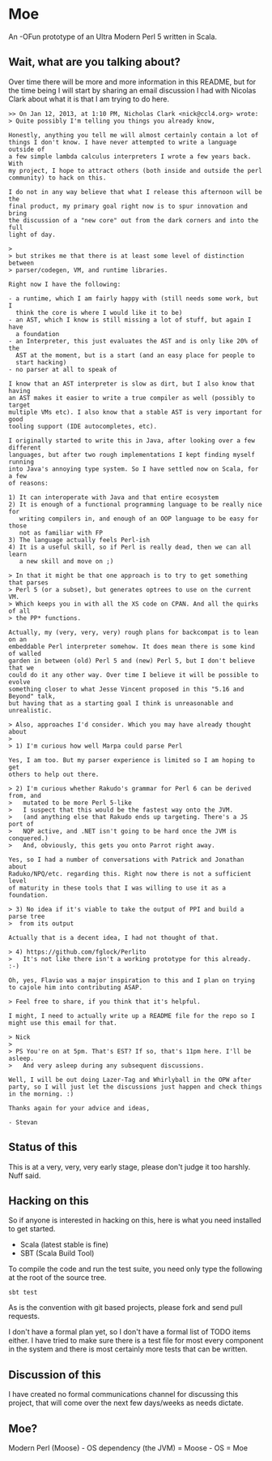 # Moe

An -OFun prototype of an Ultra Modern Perl 5 written in Scala.

## Wait, what are you talking about?

Over time there will be more and more information in this README, but 
for the time being I will start by sharing an email discussion I had 
with Nicolas Clark about what it is that I am trying to do here.

```
>> On Jan 12, 2013, at 1:10 PM, Nicholas Clark <nick@ccl4.org> wrote:
> Quite possibly I'm telling you things you already know,

Honestly, anything you tell me will almost certainly contain a lot of 
things I don't know. I have never attempted to write a language outside of
a few simple lambda calculus interpreters I wrote a few years back. With 
my project, I hope to attract others (both inside and outside the perl 
community) to hack on this.

I do not in any way believe that what I release this afternoon will be the 
final product, my primary goal right now is to spur innovation and bring 
the discussion of a "new core" out from the dark corners and into the full 
light of day. 

> 
> but strikes me that there is at least some level of distinction between 
> parser/codegen, VM, and runtime libraries.

Right now I have the following:

- a runtime, which I am fairly happy with (still needs some work, but I 
  think the core is where I would like it to be)
- an AST, which I know is still missing a lot of stuff, but again I have 
  a foundation
- an Interpreter, this just evaluates the AST and is only like 20% of the 
  AST at the moment, but is a start (and an easy place for people to 
  start hacking)
- no parser at all to speak of

I know that an AST interpreter is slow as dirt, but I also know that having 
an AST makes it easier to write a true compiler as well (possibly to target 
multiple VMs etc). I also know that a stable AST is very important for good 
tooling support (IDE autocompletes, etc). 

I originally started to write this in Java, after looking over a few different 
languages, but after two rough implementations I kept finding myself running 
into Java's annoying type system. So I have settled now on Scala, for a few 
of reasons:

1) It can interoperate with Java and that entire ecosystem
2) It is enough of a functional programming language to be really nice for 
   writing compilers in, and enough of an OOP language to be easy for those 
   not as familiar with FP
3) The language actually feels Perl-ish 
4) It is a useful skill, so if Perl is really dead, then we can all learn 
   a new skill and move on ;)

> In that it might be that one approach is to try to get something that parses
> Perl 5 (or a subset), but generates optrees to use on the current VM.
> Which keeps you in with all the XS code on CPAN. And all the quirks of all
> the PP* functions.

Actually, my (very, very, very) rough plans for backcompat is to lean on an 
embeddable Perl interpreter somehow. It does mean there is some kind of walled 
garden in between (old) Perl 5 and (new) Perl 5, but I don't believe that we 
could do it any other way. Over time I believe it will be possible to evolve 
something closer to what Jesse Vincent proposed in this "5.16 and Beyond" talk, 
but having that as a starting goal I think is unreasonable and unrealistic. 

> Also, approaches I'd consider. Which you may have already thought about
> 
> 1) I'm curious how well Marpa could parse Perl

Yes, I am too. But my parser experience is limited so I am hoping to get 
others to help out there.

> 2) I'm curious whether Rakudo's grammar for Perl 6 can be derived from, and
>   mutated to be more Perl 5-like
>   I suspect that this would be the fastest way onto the JVM.
>   (and anything else that Rakudo ends up targeting. There's a JS port of
>   NQP active, and .NET isn't going to be hard once the JVM is conquered.)
>   And, obviously, this gets you onto Parrot right away.

Yes, so I had a number of conversations with Patrick and Jonathan about 
Raduko/NPQ/etc. regarding this. Right now there is not a sufficient level 
of maturity in these tools that I was willing to use it as a foundation.

> 3) No idea if it's viable to take the output of PPI and build a parse tree
>  from its output

Actually that is a decent idea, I had not thought of that.

> 4) https://github.com/fglock/Perlito
>   It's not like there isn't a working prototype for this already. :-)

Oh, yes, Flavio was a major inspiration to this and I plan on trying 
to cajole him into contributing ASAP.

> Feel free to share, if you think that it's helpful.

I might, I need to actually write up a README file for the repo so I 
might use this email for that.

> Nick
> 
> PS You're on at 5pm. That's EST? If so, that's 11pm here. I'll be asleep.
>   And very asleep during any subsequent discussions.

Well, I will be out doing Lazer-Tag and Whirlyball in the OPW after 
party, so I will just let the discussions just happen and check things 
in the morning. :)

Thanks again for your advice and ideas, 

- Stevan
```

## Status of this

This is at a very, very, very early stage, please don't judge it too 
harshly. Nuff said.

## Hacking on this

So if anyone is interested in hacking on this, here is what you need
installed to get started.

* Scala (latest stable is fine)
* SBT (Scala Build Tool)

To compile the code and run the test suite, you need only type the 
following at the root of the source tree.

```
sbt test
```

As is the convention with git based projects, please fork and send
pull requests.

I don't have a formal plan yet, so I don't have a formal list of 
TODO items either. I have tried to make sure there is a test file 
for most every component in the system and there is most certainly 
more tests that can be written. 

## Discussion of this 

I have created no formal communications channel for discussing this 
project, that will come over the next few days/weeks as needs dictate. 

## Moe?
Modern Perl (Moose) - OS dependency (the JVM) = Moose - OS = Moe

